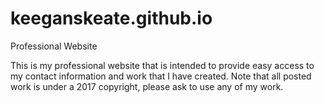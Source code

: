 # keeganskeate.github.io
Professional Website

This is my professional website that is intended to provide easy access to my contact information and work that I have created. Note that all posted work is under a 2017 copyright, please ask to use any of my work.
